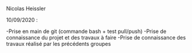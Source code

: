 Nicolas Heissler

10/09/2020 :

-Prise en main de git (commande bash + test pull/push)
-Prise de connaissance du projet et des travaux à faire
-Prise de connaissance des travaux réalisé par les précédents groupes
